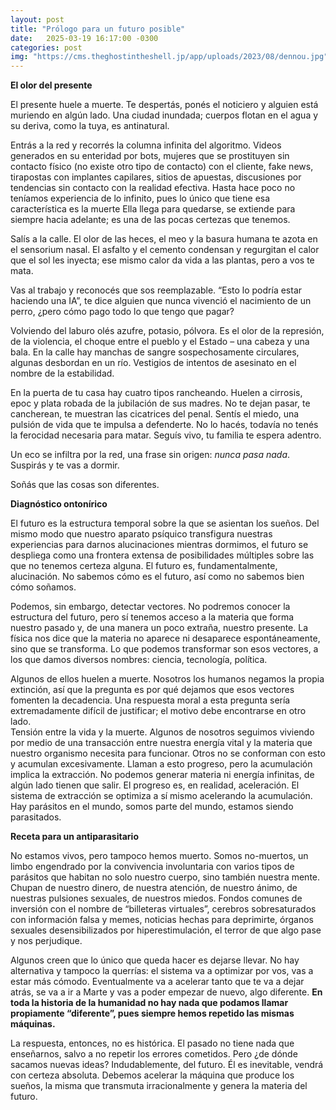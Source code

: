 ```yaml
---
layout: post
title: "Prólogo para un futuro posible"
date:   2025-03-19 16:17:00 -0300
categories: post
img: "https://cms.theghostintheshell.jp/app/uploads/2023/08/dennou.jpg"
---
```


**El olor del presente**

El presente huele a muerte. Te despertás, ponés el noticiero y alguien está muriendo en algún lado. Una ciudad inundada; cuerpos flotan en el agua y su deriva, como la tuya, es antinatural.

Entrás a la red y recorrés la columna infinita del algoritmo. Videos generados en su enteridad por bots, mujeres que se prostituyen sin contacto físico (no existe otro tipo de contacto) con el cliente, fake news, tirapostas con implantes capilares, sitios de apuestas, discusiones por tendencias sin contacto con la realidad efectiva. Hasta hace poco no teníamos experiencia de lo infinito, pues lo único que tiene esa característica es la muerte Ella llega para quedarse, se extiende para siempre hacia adelante; es una de las pocas certezas que tenemos. 

Salís a la calle. El olor de las heces, el meo y la basura humana te azota en el sensorium nasal. El asfalto y el cemento condensan y regurgitan el calor que el sol les inyecta; ese mismo calor da vida a las plantas, pero a vos te mata. 

Vas al trabajo y reconocés que sos reemplazable. “Esto lo podría estar haciendo una IA”, te dice alguien que nunca vivenció el nacimiento de un perro, ¿pero cómo pago todo lo que tengo que pagar?

Volviendo del laburo olés azufre, potasio, pólvora. Es el olor de la represión, de la violencia, el choque entre el pueblo y el Estado – una cabeza y una bala. En la calle hay manchas de sangre sospechosamente circulares, algunas desbordan en un río. Vestigios de intentos de asesinato en el nombre de la estabilidad.

En la puerta de tu casa hay cuatro tipos rancheando. Huelen a cirrosis, epoc y plata robada de la jubilación de sus madres. No te dejan pasar, te cancherean, te muestran las cicatrices del penal. Sentís el miedo, una pulsión de vida que te impulsa a defenderte. No lo hacés, todavía no tenés la ferocidad necesaria para matar. Seguís vivo, tu familia te espera adentro.

Un eco se infiltra por la red, una frase sin origen: _nunca pasa nada_. Suspirás y te vas a dormir.

Soñás que las cosas son diferentes.

**Diagnóstico ontonírico**

El futuro es la estructura temporal sobre la que se asientan los sueños. Del mismo modo que nuestro aparato psíquico transfigura nuestras experiencias para darnos alucinaciones mientras dormimos, el futuro se despliega como una frontera extensa de posibilidades múltiples sobre las que no tenemos certeza alguna. El futuro es, fundamentalmente, alucinación. No sabemos cómo es el futuro, así como no sabemos bien cómo soñamos.

Podemos, sin embargo, detectar vectores. No podremos conocer la estructura del futuro, pero sí tenemos acceso a la materia que forma nuestro pasado y, de una manera un poco extraña, nuestro presente. La física nos dice que la materia no aparece ni desaparece espontáneamente, sino que se transforma. Lo que podemos transformar son esos vectores, a los que damos diversos nombres: ciencia, tecnología, política.

Algunos de ellos huelen a muerte. Nosotros los humanos negamos la propia extinción, así que la pregunta es por qué dejamos que esos vectores fomenten la decadencia. Una respuesta moral a esta pregunta sería extremadamente difícil de justificar; el motivo debe encontrarse en otro lado.   
Tensión entre la vida y la muerte. Algunos de nosotros seguimos viviendo por medio de una transacción entre nuestra energía vital y la materia que nuestro organismo necesita para funcionar. Otros no se conforman con esto y acumulan excesivamente. Llaman a esto progreso, pero la acumulación implica la extracción. No podemos generar materia ni energía infinitas, de algún lado tienen que salir. El progreso es, en realidad, aceleración. El sistema de extracción se optimiza a sí mismo acelerando la acumulación. Hay parásitos en el mundo, somos parte del mundo, estamos siendo parasitados.

**Receta para un antiparasitario**

No estamos vivos, pero tampoco hemos muerto. Somos no-muertos, un limbo engendrado por la convivencia involuntaria con varios tipos de parásitos que habitan no solo nuestro cuerpo, sino también nuestra mente. Chupan de nuestro dinero, de nuestra atención, de nuestro ánimo, de nuestras pulsiones sexuales, de nuestros miedos. Fondos comunes de inversión con el nombre de “billeteras virtuales”, cerebros sobresaturados con información falsa y memes, noticias hechas para deprimirte, órganos sexuales desensibilizados por hiperestimulación, el terror de que algo pase y nos perjudique.

Algunos creen que lo único que queda hacer es dejarse llevar. No hay alternativa y tampoco la querrías: el sistema va a optimizar por vos, vas a estar más cómodo. Eventualmente va a acelerar tanto que te va a dejar atrás, se va a ir a Marte y vas a poder empezar de nuevo, algo diferente. **En toda la historia de la humanidad no hay nada que podamos llamar propiamente “diferente”, pues siempre hemos repetido las mismas máquinas.**

La respuesta, entonces, no es histórica. El pasado no tiene nada que enseñarnos, salvo a no repetir los errores cometidos. Pero ¿de dónde sacamos nuevas ideas? Indudablemente, del futuro. Él es inevitable, vendrá con certeza absoluta. Debemos acelerar la máquina que produce los sueños, la misma que transmuta irracionalmente y genera la materia del futuro. 